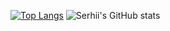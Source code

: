 [![Top Langs](https://github-readme-stats.vercel.app/api/top-langs/?username=rootfellen&hide_progress=true)](https://github.com/rootfellen/github-readme-stats)
![Serhii's GitHub stats](https://github-readme-stats.vercel.app/api?username=rootfellen&show_icons=true&theme=transparent&hide_title=true&hide=stars)

